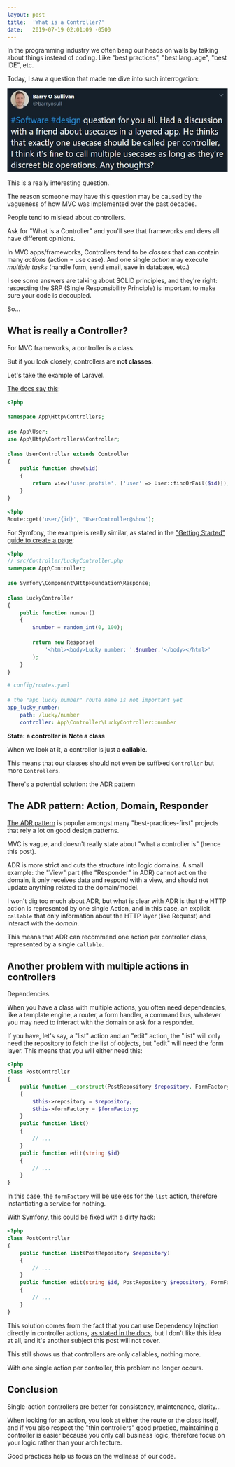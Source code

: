 ```yaml
---
layout: post
title:  'What is a Controller?'
date:   2019-07-19 02:01:09 -0500
---
```


In the programming industry we often bang our heads on walls by talking about things instead of coding. Like "best practices", "best language", "best IDE", etc.

Today, I saw a question that made me dive into such interrogation:

[![Question about controllers](/img/controller_question.jpg)](https://twitter.com/barryosull/status/1151812280537047040)

This is a really interesting question.

The reason someone may have this question may be caused by the vagueness of how MVC was implemented over the past decades.

People tend to mislead about controllers.

Ask for "What is a Controller" and you'll see that frameworks and devs all have different opinions.

In MVC apps/frameworks, Controllers tend to be *classes* that can contain many *actions* (action = use case). And one single *action* may execute *multiple tasks* (handle form, send email, save in database, etc.)

I see some answers are talking about SOLID principles, and they're right: respecting the SRP (Single Responsibility Principle) is important to make sure your code is decoupled.

So...

## What **is** really a Controller?

For MVC frameworks, a controller is a class.

But if you look closely, controllers are **not classes**.

Let's take the example of Laravel.

[The docs say this](https://laravel.com/docs/5.8/controllers#basic-controllers):

```php
<?php

namespace App\Http\Controllers;

use App\User;
use App\Http\Controllers\Controller;

class UserController extends Controller
{
    public function show($id)
    {
        return view('user.profile', ['user' => User::findOrFail($id)]);
    }
}
```

```php
<?php
Route::get('user/{id}', 'UserController@show');
```

For Symfony, the example is really similar, as stated in the ["Getting Started" guide to create a page](https://symfony.com/doc/current/page_creation.html#creating-a-page-route-and-controller):

```php
<?php
// src/Controller/LuckyController.php
namespace App\Controller;

use Symfony\Component\HttpFoundation\Response;

class LuckyController
{
    public function number()
    {
        $number = random_int(0, 100);

        return new Response(
            '<html><body>Lucky number: '.$number.'</body></html>'
        );
    }
}
```

```yaml
# config/routes.yaml

# the "app_lucky_number" route name is not important yet
app_lucky_number:
    path: /lucky/number
    controller: App\Controller\LuckyController::number
```

**State: a controller is Note a class**

When we look at it, a controller is just a **callable**.

This means that our classes should not even be suffixed `Controller` but more `Controllers`.

There's a potential solution: the ADR pattern

## The ADR pattern: Action, Domain, Responder

[The ADR pattern](https://en.wikipedia.org/wiki/Action%E2%80%93domain%E2%80%93responder) is popular amongst many "best-practices-first" projects that rely a lot on good design patterns.

MVC is vague, and doesn't really state about "what a controller is" (hence this post).

ADR is more strict and cuts the structure into logic domains. A small example: the "View" part (the "Responder" in ADR) cannot act on the domain, it only receives data and respond with a view, and should not update anything related to the domain/model.

I won't dig too much about ADR, but what is clear with ADR is that the HTTP action is represented by one single Action, and in this case, an explicit `callable` that only information about the HTTP layer (like Request) and interact with the _domain_.

This means that ADR can recommend one action per controller class, represented by a single `callable`.

## Another problem with multiple actions in controllers

Dependencies.

When you have a class with multiple actions, you often need dependencies, like a template engine, a router, a form handler, a command bus, whatever you may need to interact with the domain or ask for a responder.

If you have, let's say, a "list" action and an "edit" action, the "list" will only need the repository to fetch the list of objects, but "edit" will need the form layer. This means that you will either need this:

```php
<?php
class PostController
{
    public function __construct(PostRepository $repository, FormFactoryInterface $formFactory)
    {
        $this->repository = $repository; 
        $this->formFactory = $formFactory; 
    }
    public function list()
    {
        // ...
    }
    public function edit(string $id)
    {
        // ...
    }
}
```

In this case, the `formFactory` will be useless for the `list` action, therefore instantiating a service for nothing.

With Symfony, this could be fixed with a dirty hack: 

```php
<?php
class PostController
{
    public function list(PostRepository $repository)
    {
        // ...
    }
    public function edit(string $id, PostRepository $repository, FormFactoryInterface $formFactory)
    {
        // ...
    }
}
```

This solution comes from the fact that you can use Dependency Injection directly in controller actions, [as stated in the docs](https://symfony.com/doc/current/controller.html#fetching-services), but I don't like this idea at all, and it's another subject this post will not cover.

This still shows us that controllers are only callables, nothing more.

With one single action per controller, this problem no longer occurs.

## Conclusion

Single-action controllers are better for consistency, maintenance, clarity...

When looking for an action, you look at either the route or the class itself, and if you also respect the "thin controllers" good practice, maintaining a controller is easier because you only call business logic, therefore focus on your logic rather than your architecture.

Good practices help us focus on the wellness of our code.
